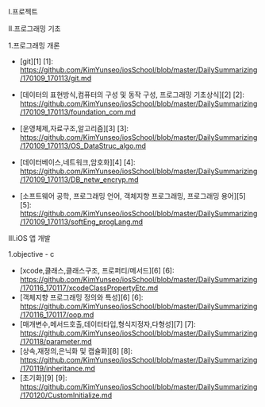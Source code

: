 Ⅰ.프로젝트

Ⅱ.프로그래밍 기초
 
 1.프로그래밍 개론
 
  * [git][1]
  [1]: https://github.com/KimYunseo/iosSchool/blob/master/DailySummarizing/170109_170113/git.md
 
  * [데이터의 표현방식,컴퓨터의 구성 및 동작 구성, 프로그래밍 기초상식][2]
  [2]: https://github.com/KimYunseo/iosSchool/blob/master/DailySummarizing/170109_170113/foundation_com.md
  * [운영체제,자료구조,알고리즘][3]
  [3]: https://github.com/KimYunseo/iosSchool/blob/master/DailySummarizing/170109_170113/OS_DataStruc_algo.md
  * [데이터베이스,네트워크,암호화][4]
  [4]: https://github.com/KimYunseo/iosSchool/blob/master/DailySummarizing/170109_170113/DB_netw_encryp.md
  * [소프트웨어 공학, 프로그래밍 언어, 객체지향 프로그래밍, 프로그래밍 용어][5]
  [5]: https://github.com/KimYunseo/iosSchool/blob/master/DailySummarizing/170109_170113/softEng_progLang.md
  

Ⅲ.iOS 앱 개발

 1.objective - c 
  
  * [xcode,클래스,클래스구조, 프로퍼티/메서드][6]
  [6]: https://github.com/KimYunseo/iosSchool/blob/master/DailySummarizing/170116_170117/xcodeClassPropertyEtc.md
  * [객체지향 프로그래밍 정의와 특성][6]
  [6]: https://github.com/KimYunseo/iosSchool/blob/master/DailySummarizing/170116_170117/oop.md
  * [매개변수,메서드호출,데이터타입,형식지정자,다형성][7]
  [7]: https://github.com/KimYunseo/iosSchool/blob/master/DailySummarizing/170118/parameter.md
  * [상속,재정의,은닉화 및 캡슐화][8]
  [8]: https://github.com/KimYunseo/iosSchool/blob/master/DailySummarizing/170119/inheritance.md
  * [초기화][9]
  [9]: https://github.com/KimYunseo/iosSchool/blob/master/DailySummarizing/170120/CustomInitialize.md
